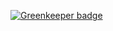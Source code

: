

[![Greenkeeper badge](https://badges.greenkeeper.io/teppeis/esprima.d.ts.svg)](https://greenkeeper.io/)